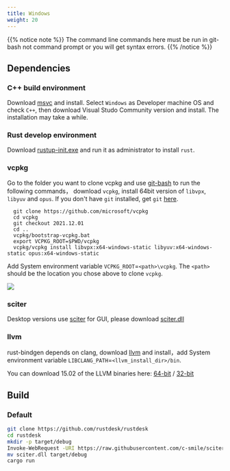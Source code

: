 ```yaml
---
title: Windows
weight: 20
---
```


{{% notice note %}}
The command line commands here must be run in git-bash not command prompt or you will get syntax errors.
{{% /notice %}}

## Dependencies

### C++ build environment

Download [msvc](https://visualstudio.microsoft.com/) and install.
Select `Windows` as Developer machine OS and check `C++`, then download Visual Studo Community version and install. The installation may take a while.

### Rust develop environment
Download [rustup-init.exe](https://static.rust-lang.org/rustup/dist/x86_64-pc-windows-msvc/rustup-init.exe) and run it as administrator to install `rust`.

### vcpkg

Go to the folder you want to clone vcpkg and use [git-bash](https://git-scm.com/download/win) to run the following commands， download `vcpkg`, install 64bit version of `libvpx`, `libyuv` and `opus`.
If you don't have `git` installed, get `git` [here](https://git-scm.com/download/win).

```shell
  git clone https://github.com/microsoft/vcpkg
  cd vcpkg
  git checkout 2021.12.01
  cd ..
  vcpkg/bootstrap-vcpkg.bat
  export VCPKG_ROOT=$PWD/vcpkg
  vcpkg/vcpkg install libvpx:x64-windows-static libyuv:x64-windows-static opus:x64-windows-static
```

Add System environment variable `VCPKG_ROOT`=`<path>\vcpkg`. The `<path>` should be the location you chose above to clone `vcpkg`.

![](/docs/en/dev/build/windows/images/env.png)

### sciter

Desktop versions use [sciter](https://sciter.com/) for GUI, please download [sciter.dll](https://raw.githubusercontent.com/c-smile/sciter-sdk/master/bin.win/x64/sciter.dll)

### llvm

rust-bindgen depends on clang,  download [llvm](https://github.com/llvm/llvm-project/releases) and install，add System environment variable `LIBCLANG_PATH`=`<llvm_install_dir>/bin`.

You can download 15.02 of the LLVM binaries here: [64-bit](https://github.com/llvm/llvm-project/releases/download/llvmorg-15.0.2/LLVM-15.0.2-win64.exe) / [32-bit](https://github.com/llvm/llvm-project/releases/download/llvmorg-15.0.2/LLVM-15.0.2-win32.exe)


## Build

### Default

```sh
git clone https://github.com/rustdesk/rustdesk
cd rustdesk
mkdir -p target/debug
Invoke-WebRequest -URI https://raw.githubusercontent.com/c-smile/sciter-sdk/master/bin.win/x64/sciter.dll -OutFile ./sciter.dll
mv sciter.dll target/debug
cargo run
```
